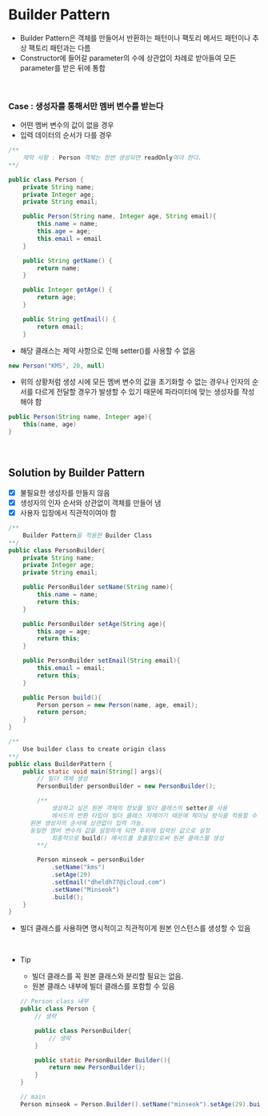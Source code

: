 # Builder Pattern

- Builder Pattern은 객체를 만들어서 반환하는 패턴이나 팩토리 메서드 패턴이나 추상 팩토리 패턴과는 다름
- Constructor에 들어갈 parameter의 수에 상관없이 차례로 받아들여 모든 parameter를 받은 뒤에 통합
<br/>

### Case : 생성자를 통해서만 멤버 변수를 받는다

- 어떤 멤버 변수의 값이 없을 경우
- 입력 데이터의 순서가 다를 경우

```java
/**
	제약 사항 : Person 객체는 한번 생성되면 readOnly여야 한다. 
**/

public class Person {
	private String name;
	private Integer age;
	private String email;

	public Person(String name, Integer age, String email){
		this.name = name;
		this.age = age;
		this.email = email
	}

	public String getName() {
		return name;
	}

	public Integer getAge() {
		return age;
	}

	public String getEmail() {
		return email;
	}
```

- 해당 클래스는 제약 사항으로 인해 setter()를 사용할 수 없음

```java
new Person("KMS", 20, null)
```

- 위의 상황처럼 생성 시에 모든 멤버 변수의 값을 초기화할 수 없는 경우나 인자의 순서를 다르게 전달할 경우가 발생할 수 있기 때문에 파라미터에 맞는 생성자를 작성해야 함

```java
public Person(String name, Integer age){
	this(name, age)
}
```
<br/>

## Solution by Builder Pattern

- [x]  불필요한 생성자를 만들지 않음
- [x]  생성자의 인자 순서와 상관없이 객체를 만들어 냄
- [x]  사용자 입장에서 직관적이여야 함

```java
/**
	Builder Pattern을 적용한 Builder Class
**/
public class PersonBuilder{
	private String name;
	private Integer age;
	private String email;

	public PersonBuilder setName(String name){
		this.name = name;
		return this;
	}

	public PersonBuilder setAge(String age){
		this.age = age;
		return this;
	}

	public PersonBuilder setEmail(String email){
		this.email = email;
		return this;
	}

	public Person build(){
		Person person = new Person(name, age, email);
		return person;
	}
}
```

```java
/**
	Use builder class to create origin class
**/
public class BuilderPattern {
	public static void main(String[] args){
		// 빌더 객체 생성
		PersonBuilder personBuilder = new PersonBuilder();

		/** 
			생성하고 싶은 원본 객체의 정보를 빌더 클래스의 setter를 사용
			메서드의 반환 타입이 빌더 클래스 자체이기 때문에 체이닝 방식을 적용할 수 있으며,
      원본 생성자의 순서에 상관없이 입력 가능.
      동일한 멤버 변수의 값을 설정하게 되면 후위에 입력된 값으로 설정
			최종적으로 build() 메서드를 호출함으로써 원본 클래스를 생성
		**/

		Person minseok = personBuilder
		    .setName("kms")
			.setAge(29)
			.setEmail("dheldh77@icloud.com")
			.setName("Minseok")
			.build();
	}
}
```

- 빌더 클래스를 사용하면 명시적이고 직관적이게 원본 인스턴스를 생성할 수 있음
<br/>

- Tip
    - 빌더 클래스를 꼭 원본 클래스와 분리할 필요는 없음.
    - 원본 클래스 내부에 빌더 클래스를 포함할 수 있음
    
    ```java
    // Person class 내부
    public class Person {
    	// 생략
    
    	public class PersonBuilder{
    		// 생략
    	}
    
    	public static PersonBuilder Builder(){
    		return new PersonBuilder();
    	}
    }
    
    // main
    Person minseok = Person.Builder().setName("minseok").setAge(29).build();
    ```
